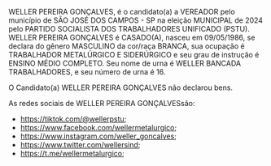 WELLER PEREIRA GONÇALVES, é o candidato(a) a VEREADOR pelo município de SÃO JOSÉ DOS CAMPOS - SP na eleição MUNICIPAL de 2024 pelo PARTIDO SOCIALISTA DOS TRABALHADORES UNIFICADO (PSTU). WELLER PEREIRA GONÇALVES é CASADO(A), nasceu em 09/05/1986, se declara do gênero MASCULINO da cor/raça BRANCA, sua ocupação é TRABALHADOR METALÚRGICO E SIDERÚRGICO e seu grau de instrução é ENSINO MÉDIO COMPLETO. Seu nome de urna é WELLER BANCADA TRABALHADORES, e seu número de urna é 16.

O Candidato(a) WELLER PEREIRA GONÇALVES não declarou bens.


As redes sociais de WELLER PEREIRA GONÇALVESsão:
- https://tiktok.com/@wellerpstu;
- https://www.facebook.com/wellermetalurgico;
- https://www.instagram.com/weller_goncalves;
- https://www.twitter.com/wellersind;
- https://t.me/wellermetalurgico;